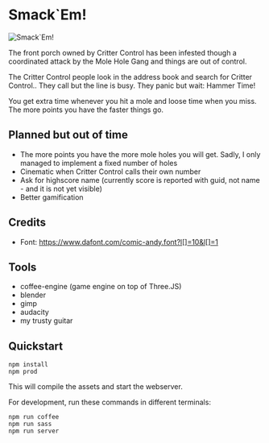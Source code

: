 # Smack\`Em!

![Smack\`Em!](splash.png "Smack`Em!")

The front porch owned by Critter Control has been infested though a
coordinated attack by the Mole Hole Gang and things are out
of control.

The Critter Control people look in the address book and search
for Critter Control.. They call but the line is busy. They panic
but wait: Hammer Time!

You get extra time whenever you hit a mole and loose time when you miss.
The more points you have the faster things go.

## Planned but out of time

* The more points you have the more mole holes you will get. Sadly, I only
managed to implement a fixed number of holes
* Cinematic when Critter Control calls their own number
* Ask for highscore name (currently score is reported with guid, not
name - and it is not yet visible)
* Better gamification

## Credits

* Font: https://www.dafont.com/comic-andy.font?l[]=10&l[]=1

## Tools

* coffee-engine (game engine on top of Three.JS)
* blender
* gimp
* audacity
* my trusty guitar

## Quickstart

```
npm install
npm prod
```

This will compile the assets and start the webserver.

For development, run these commands in different terminals:

```
npm run coffee
npm run sass
npm run server
```
